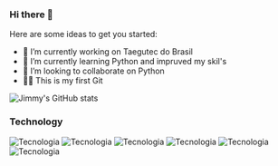 ### Hi there 👋

<!--
**JimmyJacke/JimmyJacke** is a ✨ _special_ ✨ repository because its `README.md` (this file) appears on your GitHub profile.
-->
Here are some ideas to get you started:

- 🔭 I’m currently working on Taegutec do Brasil  
- 🌱 I’m currently learning Python and impruved my skil's 
- 👯 I’m looking to collaborate on Python
- 🐱‍🏍 This is my first Git

![Jimmy's GitHub stats](https://github-readme-stats.vercel.app/api?username=JimmyJacke&show_icons=true&theme=dracula)

### Technology 
![Tecnologia](https://img.shields.io/badge/Python-3776AB?style=for-the-badge&logo=python&logoColor=white)
![Tecnologia](https://img.shields.io/badge/Microsoft_Azure-0089D6?style=for-the-badge&logo=microsoft-azure&logoColor=white)
![Tecnologia](https://img.shields.io/badge/MySQL-00000F?style=for-the-badge&logo=mysql&logoColor=white)
![Tecnologia](https://img.shields.io/badge/HTML5-E34F26?style=for-the-badge&logo=html5&logoColor=white)
![Tecnologia](https://img.shields.io/badge/TypeScript-007ACC?style=for-the-badge&logo=typescript&logoColor=white)
![Tecnologia](https://img.shields.io/badge/HTML-239120?style=for-the-badge&logo=html5&logoColor=white)

